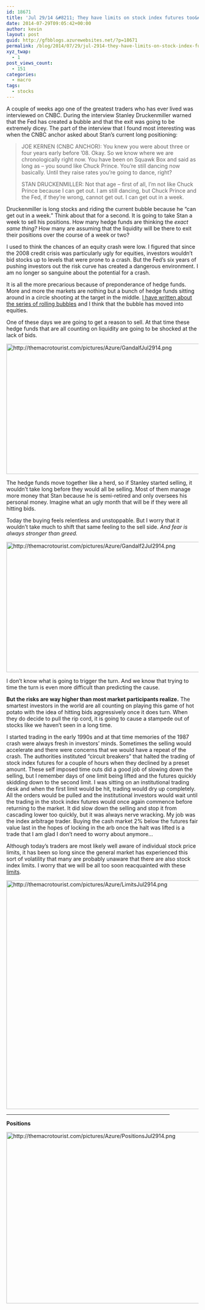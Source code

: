 ```yaml
---
id: 18671
title: 'Jul 29/14 &#8211; They have limits on stock index futures too&#8230;'
date: 2014-07-29T09:05:42+00:00
author: kevin
layout: post
guid: http://gfbblogs.azurewebsites.net/?p=18671
permalink: /blog/2014/07/29/jul-2914-they-have-limits-on-stock-index-futures-too/
xyz_twap:
  - 1
post_views_count:
  - 151
categories:
  - macro
tags:
  - stocks
---
```

A couple of weeks ago one of the greatest traders who has ever lived was interviewed on CNBC. During the interview Stanley Druckenmiller warned that the Fed has created a bubble and that the exit was going to be extremely dicey. The part of the interview that I found most interesting was when the CNBC anchor asked about Stan&#8217;s current long positioning:

> JOE KERNEN (CNBC ANCHOR): You knew you were about three or four years early before &#8217;08. Okay. So we know where we are chronologically right now. You have been on Squawk Box and said as long as &#8211; you sound like Chuck Prince. You&#8217;re still dancing now basically. Until they raise rates you&#8217;re going to dance, right?
> 
> STAN DRUCKENMILLER: Not that age &#8211; first of all, I&#8217;m not like Chuck Prince because I can get out. I am still dancing, but Chuck Prince and the Fed, if they&#8217;re wrong, cannot get out. I can get out in a week.

Druckenmiller is long stocks and riding the current bubble because he &#8220;can get out in a week.&#8221; Think about that for a second. It is going to take Stan a week to sell his positions. How many hedge funds are thinking the _exact same thing?_ How many are assuming that the liquidity will be there to exit their positions over the course of a week or two?

I used to think the chances of an equity crash were low. I figured that since the 2008 credit crisis was particularly ugly for equities, investors wouldn&#8217;t bid stocks up to levels that were prone to a crash. But the Fed&#8217;s six years of pushing investors out the risk curve has created a dangerous environment. I am no longer so sanguine about the potential for a crash. 

It is all the more precarious because of preponderance of hedge funds. More and more the markets are nothing but a bunch of hedge funds sitting around in a circle shooting at the target in the middle. [I have written about the series of rolling bubbles](http://gfbblogs.azurewebsites.net/blog/2014/04/23/apr-2314-a-series-of-rolling-bubbles/) and I think that the bubble has moved into equities.

One of these days we are going to get a reason to sell. At that time these hedge funds that are all counting on liquidity are going to be shocked at the lack of bids.


  <img src="http://themacrotourist.com/pictures/Azure/GandalfJul2914.png" style="margin:30px atuo;display:block;" alt="http://themacrotourist.com/pictures/Azure/GandalfJul2914.png" width="600" height="342">

The hedge funds move together like a herd, so if Stanley started selling, it wouldn&#8217;t take long before they would all be selling. Most of them manage more money that Stan because he is semi-retired and only oversees his personal money. Imagine what an ugly month that will be if they were all hitting bids.

Today the buying feels relentless and unstoppable. But I worry that it wouldn&#8217;t take much to shift that same feeling to the sell side. _And fear is always stronger than greed._


  <img src="http://themacrotourist.com/pictures/Azure/Gandalf2Jul2914.png" style="margin:30px atuo;display:block;" alt="http://themacrotourist.com/pictures/Azure/Gandalf2Jul2914.png" width="600" height="342">

I don&#8217;t know what is going to trigger the turn. And we know that trying to time the turn is even more difficult than predicting the cause. 

**But the risks are way higher than most market participants realize.** The smartest investors in the world are all counting on playing this game of hot potato with the idea of hitting bids aggressively once it does turn. When they do decide to pull the rip cord, it is going to cause a stampede out of stocks like we haven&#8217;t seen in a long time. 

I started trading in the early 1990s and at that time memories of the 1987 crash were always fresh in investors&#8217; minds. Sometimes the selling would accelerate and there were concerns that we would have a repeat of the crash. The authorities instituted &#8220;circuit breakers&#8221; that halted the trading of stock index futures for a couple of hours when they declined by a preset amount. These self imposed time outs did a good job of slowing down the selling, but I remember days of one limit being lifted and the futures quickly skidding down to the second limit. I was sitting on an institutional trading desk and when the first limit would be hit, trading would dry up completely. All the orders would be pulled and the institutional investors would wait until the trading in the stock index futures would once again commence before returning to the market. It did slow down the selling and stop it from cascading lower too quickly, but it was always nerve wracking. My job was the index arbitrage trader. Buying the cash market 2% below the futures fair value last in the hopes of locking in the arb once the halt was lifted is a trade that I am glad I don&#8217;t need to worry about anymore&#8230;

Although today&#8217;s traders are most likely well aware of individual stock price limits, it has been so long since the general market has experienced this sort of volatility that many are probably unaware that there are also stock index limits. I worry that we will be all too soon reacquainted with these [limits](http://www.cmegroup.com/trading/equity-index/price-limit-guide.html).


  <img src="http://themacrotourist.com/pictures/Azure/LimitsJul2914.png" style="margin:30px atuo;display:block;" alt="http://themacrotourist.com/pictures/Azure/LimitsJul2914.png" width="600" height="600">

<hr size="3" width="85%" />

**Positions**


  <img src="http://themacrotourist.com/pictures/Azure/PositionsJul2914.png" style="margin:30px atuo;display:block;" alt="http://themacrotourist.com/pictures/Azure/PositionsJul2914.png" width="600" height="450"></p>